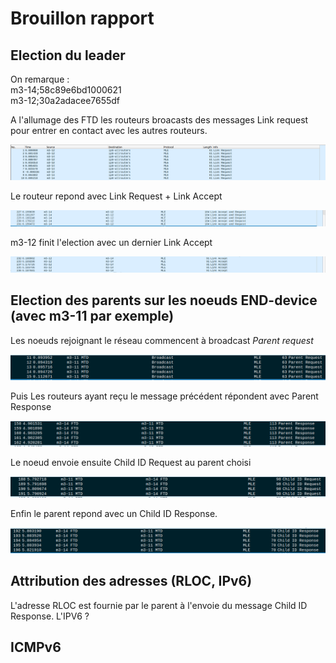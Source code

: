 # Brouillon rapport

## Election du leader 

On remarque :  
m3-14;58c89e6bd1000621  
m3-12;30a2adacee7655df  

A l'allumage des FTD les routeurs broacasts des messages Link request pour entrer en contact avec les autres routeurs. 

![image](Capture/Link_request.png)

Le routeur repond avec Link Request + Link Accept 

![LR+LA](Capture/LR_LA.png)

m3-12 finit l'election avec un dernier Link Accept

![Link accept](Capture/Link_Accept.png)

## Election des parents sur les noeuds END-device (avec m3-11 par exemple)

Les noeuds rejoignant le réseau commencent à broadcast *Parent request*

![Parent request](Capture/Parent_request.png)

Puis Les routeurs ayant reçu le message précédent répondent avec Parent Response

![Parent Response](Capture/Parent_Response.png)

Le noeud envoie ensuite Child ID Request au parent choisi

![Child ID Request](Capture/ChidIDRequest.png)

Enfin le parent repond avec un Child ID Response.

![Child ID Response](Capture/ChildID_Response.png)

## Attribution des adresses (RLOC, IPv6)

L'adresse RLOC est fournie par le parent à l'envoie du message Child ID Response. 
L'IPV6 ? 

## ICMPv6 

